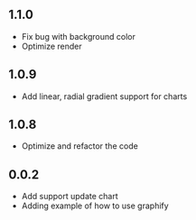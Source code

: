 
## 1.1.0

* Fix bug with background color
* Optimize render

## 1.0.9

* Add linear, radial gradient support for charts

## 1.0.8

* Optimize and refactor the code

## 0.0.2

* Add support update chart 
* Adding example of how to use graphify

